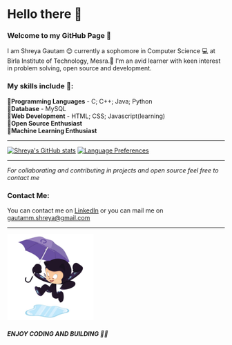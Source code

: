 # **Hello there 👋**
### **Welcome to my GitHub Page 🤗**
I am Shreya Gautam 😊 currently a sophomore in Computer Science 💻 at Birla Institute of Technology, Mesra.🏫 I'm an avid learner with keen interest in problem solving, open source and development.
<!--
**ShreyaGautamm/ShreyaGautamm** is a ✨ _special_ ✨ repository because its `README.md` (this file) appears on your GitHub profile.-->

### My skills include 🎀:
🔹**Programming Languages** - C; C++; Java; Python\
🔹**Database** - MySQL\
🔹**Web Development** - HTML; CSS; Javascript(learning)<br>
🔹**Open Source Enthusiast**\
🔹**Machine Learning Enthusiast**

***

[![Shreya's GitHub stats](https://github-readme-stats.vercel.app/api?username=ShreyaGautamm&show_icons=true&theme=gruvbox)](https://github.com/ShreyaGautamm/github-readme-stats)
[![Language Preferences](https://github-readme-stats.vercel.app/api/top-langs/?username=ShreyaGautamm&layout=compact&theme=gruvbox)](https://github.com/ShreyaGautamm/github-readme-stats)

***

_For collaborating and contributing in projects and open source feel free to contact me_

### Contact Me:
You can contact me on [LinkedIn](https://www.linkedin.com/in/shreya-gautam-5b00a819b/) or you can mail me on gautamm.shreya@gmail.com

***
<img height="200" src="https://github.com/ShreyaGautamm/ShreyaGautamm/blob/main/puddle_jumper_octodex.jpg"><br>
##### **ENJOY CODING AND BUILDING 🤩🤩**
